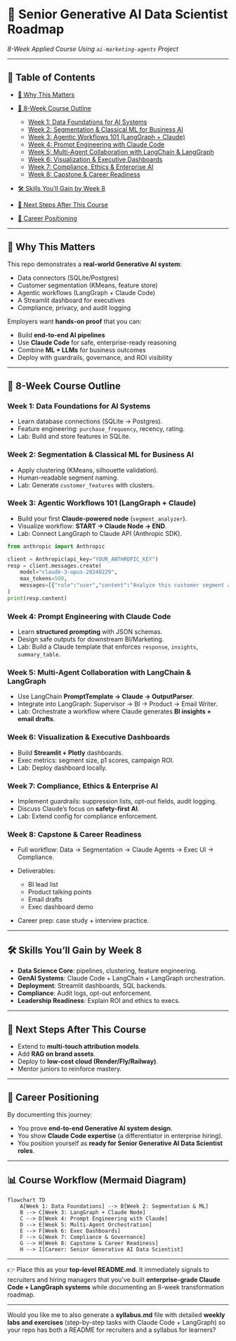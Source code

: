 # 🚀 Senior Generative AI Data Scientist Roadmap

*8-Week Applied Course Using `ai-marketing-agents` Project*

---

## 📑 Table of Contents

* [🎯 Why This Matters](#-why-this-matters)
* [📅 8-Week Course Outline](#-8-week-course-outline)

  * [Week 1: Data Foundations for AI Systems](#week-1-data-foundations-for-ai-systems)
  * [Week 2: Segmentation & Classical ML for Business AI](#week-2-segmentation--classical-ml-for-business-ai)
  * [Week 3: Agentic Workflows 101 (LangGraph + Claude)](#week-3-agentic-workflows-101-langgraph--claude)
  * [Week 4: Prompt Engineering with Claude Code](#week-4-prompt-engineering-with-claude-code)
  * [Week 5: Multi-Agent Collaboration with LangChain & LangGraph](#week-5-multi-agent-collaboration-with-langchain--langgraph)
  * [Week 6: Visualization & Executive Dashboards](#week-6-visualization--executive-dashboards)
  * [Week 7: Compliance, Ethics & Enterprise AI](#week-7-compliance-ethics--enterprise-ai)
  * [Week 8: Capstone & Career Readiness](#week-8-capstone--career-readiness)
* [🛠 Skills You’ll Gain by Week 8](#-skills-youll-gain-by-week-8)
* [🏁 Next Steps After This Course](#-next-steps-after-this-course)
* [💼 Career Positioning](#-career-positioning)

---

## 🎯 Why This Matters

This repo demonstrates a **real-world Generative AI system**:

* Data connectors (SQLite/Postgres)
* Customer segmentation (KMeans, feature store)
* Agentic workflows (LangGraph + Claude Code)
* A Streamlit dashboard for executives
* Compliance, privacy, and audit logging

Employers want **hands-on proof** that you can:

* Build **end-to-end AI pipelines**
* Use **Claude Code** for safe, enterprise-ready reasoning
* Combine **ML + LLMs** for business outcomes
* Deploy with guardrails, governance, and ROI visibility

---

## 📅 8-Week Course Outline

### Week 1: Data Foundations for AI Systems

* Learn database connections (SQLite → Postgres).
* Feature engineering: `purchase_frequency`, recency, rating.
* Lab: Build and store features in SQLite.

### Week 2: Segmentation & Classical ML for Business AI

* Apply clustering (KMeans, silhouette validation).
* Human-readable segment naming.
* Lab: Generate `customer_features` with clusters.

### Week 3: Agentic Workflows 101 (LangGraph + Claude)

* Build your first **Claude-powered node** (`segment_analyzer`).
* Visualize workflow: **START → Claude Node → END**.
* Lab: Connect LangGraph to Claude API (Anthropic SDK).

```python
from anthropic import Anthropic

client = Anthropic(api_key="YOUR_ANTHROPIC_KEY")
resp = client.messages.create(
    model="claude-3-opus-20240229",
    max_tokens=500,
    messages=[{"role":"user","content":"Analyze this customer segment and return insights as JSON"}]
)
print(resp.content)
```

### Week 4: Prompt Engineering with Claude Code

* Learn **structured prompting** with JSON schemas.
* Design safe outputs for downstream BI/Marketing.
* Lab: Build a Claude template that enforces `response`, `insights`, `summary_table`.

### Week 5: Multi-Agent Collaboration with LangChain & LangGraph

* Use LangChain **PromptTemplate → Claude → OutputParser**.
* Integrate into LangGraph: Supervisor → BI → Product → Email Writer.
* Lab: Orchestrate a workflow where Claude generates **BI insights + email drafts**.

### Week 6: Visualization & Executive Dashboards

* Build **Streamlit + Plotly** dashboards.
* Exec metrics: segment size, p1 scores, campaign ROI.
* Lab: Deploy dashboard locally.

### Week 7: Compliance, Ethics & Enterprise AI

* Implement guardrails: suppression lists, opt-out fields, audit logging.
* Discuss Claude’s focus on **safety-first AI**.
* Lab: Extend config for compliance enforcement.

### Week 8: Capstone & Career Readiness

* Full workflow: Data → Segmentation → Claude Agents → Exec UI → Compliance.
* Deliverables:

  * BI lead list
  * Product talking points
  * Email drafts
  * Exec dashboard demo
* Career prep: case study + interview practice.

---

## 🛠 Skills You’ll Gain by Week 8

* **Data Science Core**: pipelines, clustering, feature engineering.
* **GenAI Systems**: Claude Code + LangChain + LangGraph orchestration.
* **Deployment**: Streamlit dashboards, SQL backends.
* **Compliance**: Audit logs, opt-out enforcement.
* **Leadership Readiness**: Explain ROI and ethics to execs.

---

## 🏁 Next Steps After This Course

* Extend to **multi-touch attribution models**.
* Add **RAG on brand assets**.
* Deploy to **low-cost cloud (Render/Fly/Railway)**.
* Mentor juniors to reinforce mastery.

---

## 💼 Career Positioning

By documenting this journey:

* You prove **end-to-end Generative AI system design**.
* You show **Claude Code expertise** (a differentiator in enterprise hiring).
* You position yourself as **ready for Senior Generative AI Data Scientist roles**.

---

## 📊 Course Workflow (Mermaid Diagram)

```mermaid
flowchart TD
    A[Week 1: Data Foundations] --> B[Week 2: Segmentation & ML]
    B --> C[Week 3: LangGraph + Claude Node]
    C --> D[Week 4: Prompt Engineering with Claude]
    D --> E[Week 5: Multi-Agent Orchestration]
    E --> F[Week 6: Exec Dashboards]
    F --> G[Week 7: Compliance & Governance]
    G --> H[Week 8: Capstone & Career Readiness]
    H --> I[Career: Senior Generative AI Data Scientist]
```

---

👉 Place this as your **top-level README.md**. It immediately signals to recruiters and hiring managers that you’ve built **enterprise-grade Claude Code + LangGraph systems** while documenting an 8-week transformation roadmap.

---

Would you like me to also generate a **syllabus.md** file with detailed **weekly labs and exercises** (step-by-step tasks with Claude Code + LangGraph) so your repo has both a README for recruiters and a syllabus for learners?

